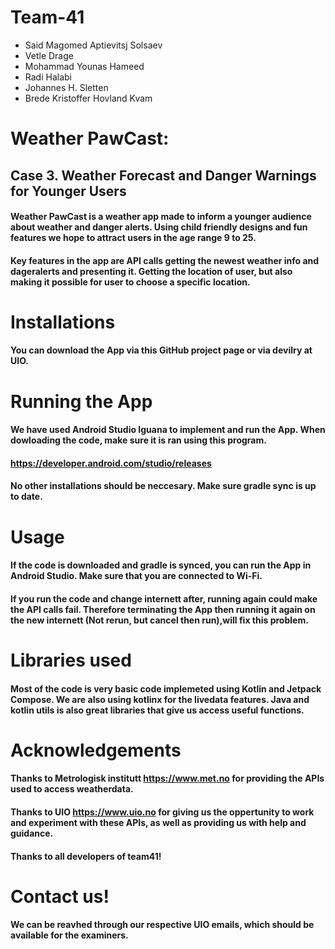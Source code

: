 # Team-41
* Said Magomed Aptievitsj Solsaev
* Vetle Drage
* Mohammad Younas Hameed
* Radi Halabi
* Johannes H. Sletten
* Brede Kristoffer Hovland Kvam

# Weather PawCast: 
## Case 3. Weather Forecast and Danger Warnings for Younger Users

#### Weather PawCast is a weather app made to inform a younger audience about weather and danger alerts. Using child friendly designs and fun features we hope to attract users in the age range 9 to 25.

#### Key features in the app are API calls getting the newest weather info and dageralerts and presenting it. Getting the location of user, but also making it possible for user to choose a specific location.

# Installations
#### You can download the App via this GitHub project page or via devilry at UIO.

# Running the App
#### We have used Android Studio Iguana to implement and run the App. When dowloading the code, make sure it is ran using this program. 
#### https://developer.android.com/studio/releases
#### No other installations should be neccesary. Make sure gradle sync is up to date. 

# Usage 
#### If the code is downloaded and gradle is synced, you can run the App in Android Studio. Make sure that you are connected to Wi-Fi. 
#### If you run the code and change internett after, running again could make the API calls fail. Therefore terminating the App then running it again on the new internett (Not rerun, but cancel then run),will fix this problem.

# Libraries used
#### Most of the code is very basic code implemeted using Kotlin and Jetpack Compose. We are also using kotlinx for the livedata features. Java and kotlin utils is also great libraries that give us access useful functions.

# Acknowledgements
#### Thanks to Metrologisk institutt https://www.met.no for providing the APIs used to access weatherdata. 
#### Thanks to UIO https://www.uio.no for giving us the oppertunity to work and experiment with these APIs, as well as providing us with help and guidance. 
#### Thanks to all developers of team41!

# Contact us!
#### We can be reavhed through our respective UIO emails, which should be available for the examiners. 

